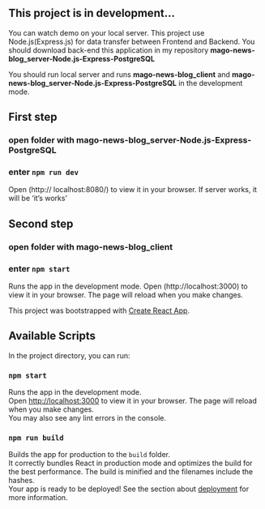 ## This project is in development...

You can watch demo on your local server.
This project use Node.js(Express.js)  for data transfer between Frontend and Backend.
You should download back-end this application in my repository 
**mago-news-blog_server-Node.js-Express-PostgreSQL**

You should run local server and runs **mago-news-blog_client** and 
**mago-news-blog_server-Node.js-Express-PostgreSQL** in the development mode.

## First step
### open folder with **mago-news-blog_server-Node.js-Express-PostgreSQL**
### enter ` npm run dev `
Open (http:// localhost:8080/) to view it in your browser.
If server works, it will be ‘it’s works’
## Second step
### open folder with **mago-news-blog_client**
### enter `npm start`
Runs the app in the development mode.
Open (http://localhost:3000) to view it in your browser.
The page will reload when you make changes.

This project was bootstrapped with [Create React App](https://github.com/facebook/create-react-app).
## Available Scripts
In the project directory, you can run:
### `npm start`
Runs the app in the development mode.\
Open [http://localhost:3000](http://localhost:3000) to view it in your browser.
The page will reload when you make changes.\
You may also see any lint errors in the console.
### `npm run build`
Builds the app for production to the `build` folder.\
It correctly bundles React in production mode and optimizes the build for the best performance.
The build is minified and the filenames include the hashes.\
Your app is ready to be deployed!
See the section about [deployment](https://facebook.github.io/create-react-app/docs/deployment) for more information.

